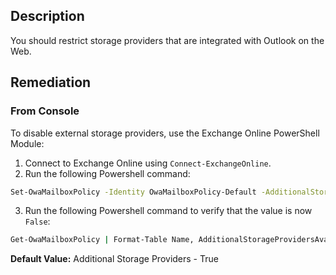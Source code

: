 ## Description

You should restrict storage providers that are integrated with Outlook on the Web.

## Remediation

### From Console

To disable external storage providers, use the Exchange Online PowerShell Module:

1. Connect to Exchange Online using `Connect-ExchangeOnline`.
2. Run the following Powershell command:

```bash
Set-OwaMailboxPolicy -Identity OwaMailboxPolicy-Default -AdditionalStorageProvidersAvailable $false
```

3. Run the following Powershell command to verify that the value is now `False`:

```bash
Get-OwaMailboxPolicy | Format-Table Name, AdditionalStorageProvidersAvailable
```

**Default Value:** Additional Storage Providers - True
